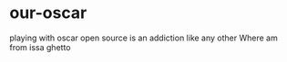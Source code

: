 # our-oscar
playing with oscar 
open source is an addiction like any other
Where am from issa ghetto
